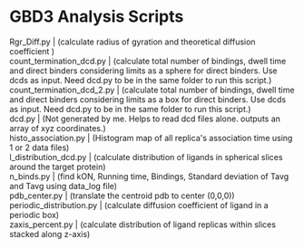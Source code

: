 # GBD3 Analysis Scripts
Rgr_Diff.py                 | (calculate radius of gyration and theoretical diffusion coefficient )
<br>
count_termination_dcd.py    | (calculate total number of bindings, dwell time and direct binders considering limits as a sphere for direct binders. Use dcds as input. Need dcd.py to be in the same folder to run this script.)
<br>
count_termination_dcd_2.py  | (calculate total number of bindings, dwell time and direct binders considering limits as a box for direct binders. Use dcds as input. Need dcd.py to be in the same folder to run this script.)
<br>
dcd.py                      | (Not generated by me. Helps to read dcd files alone. outputs an array of xyz coordinates.)
<br>
histo_association.py        | (Histogram map of all replica's association time using 1 or 2 data files)
<br>
l_distribution_dcd.py       | (calculate distribution of ligands in spherical slices around the target protein)
<br>
n_binds.py                  | (find kON, Running time, Bindings, Standard deviation of Tavg and Tavg using data_log file)
<br> 
pdb_center.py               | (translate the centroid pdb to center (0,0,0))
<br>
periodic_distribution.py    | (calculate diffusion coefficient of ligand in a periodic box)
<br>
zaxis_percent.py            | (calculate distribution of ligand replicas within slices stacked along z-axis)
<br>

